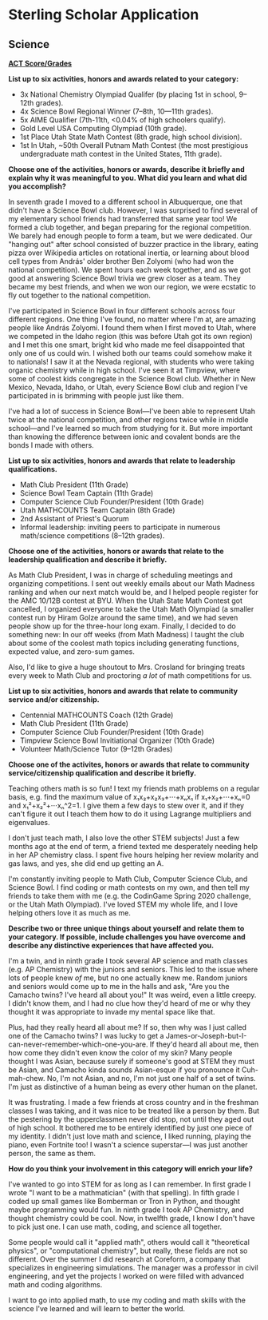 # Sterling Scholar Application
## Science

**[ACT Score/Grades](./Transcript.md)**


**List up to six activities, honors and awards related to your category:**
- 3x National Chemistry Olympiad Qualifer (by placing 1st in school, 9–12th grades).
- 4x Science Bowl Regional Winner (7–8th, 10—11th grades).
- 5x AIME Qualifier (7th-11th, <0.04% of high schoolers qualify).
- Gold Level USA Computing Olympiad (10th grade).
- 1st Place Utah State Math Contest (8th grade, high school division).
- 1st In Utah, ~50th Overall Putnam Math Contest (the most prestigious undergraduate math contest in the United States, 11th grade).

**Choose one of the activities, honors or awards, describe it briefly and explain why it was meaningful to you. What did you learn and what did you accomplish?**

In seventh grade I moved to a different school in Albuquerque, one that didn't have a Science Bowl club. However, I was surprised to find several of my elementary school friends had transferred that same year too! We formed a club together, and began preparing for the regional competition. We barely had enough people to form a team, but we were dedicated. Our "hanging out" after school consisted of buzzer practice in the library, eating pizza over Wikipedia articles on rotational inertia, or learning about blood cell types from András' older brother Ben Zolyomi (who had won the national competition). We spent hours each week together, and as we got good at answering Science Bowl trivia we grew closer as a team. They became my best friends, and when we won our region, we were ecstatic to fly out together to the national competition.

I've participated in Science Bowl in four different schools across four different regions. One thing I've found, no matter where I'm at, are amazing people like András Zolyomi. I found them when I first moved to Utah, where we competed in the Idaho region (this was before Utah got its own region) and I met this one smart, bright kid who made me feel disappointed that only one of us could win. I wished both our teams could somehow make it to nationals! I saw it at the Nevada regional, with students who were taking organic chemistry while in high school. I've seen it at Timpview, where some of coolest kids congregate in the Science Bowl club. Whether in New Mexico, Nevada, Idaho, or Utah, every Science Bowl club and region I've participated in is brimming with people just like them.

I've had a lot of success in Science Bowl—I've been able to represent Utah twice at the national competition, and other regions twice while in middle school—and I've learned so much from studying for it. But more important than knowing the difference between ionic and covalent bonds are the bonds I made with others.

**List up to six activities, honors and awards that relate to leadership qualifications.**
- Math Club President (11th Grade)
- Science Bowl Team Captain (11th Grade)
- Computer Science Club Founder/President (10th Grade)
- Utah MATHCOUNTS Team Captain (8th Grade)
- 2nd Assistant of Priest's Quorum
- Informal leadership: inviting peers to participate in numerous math/science competitions (8–12th grades).

**Choose one of the activities, honors or awards that relate to the leadership qualification and describe it briefly.**

As Math Club President, I was in charge of scheduling meetings and organizing competitions. I sent out weekly emails about our Math Madness ranking and when our next match would be, and I helped people register for the AMC 10/12B contest at BYU. When the Utah State Math Contest got cancelled, I organized everyone to take the Utah Math Olympiad (a smaller contest run by Hiram Golze around the same time), and we had seven people show up for the three-hour long exam. Finally, I decided to do something new: In our off weeks (from Math Madness) I taught the club about some of the coolest math topics including generating functions, expected value, and zero-sum games.

Also, I'd like to give a huge shoutout to Mrs. Crosland for bringing treats every week to Math Club and proctoring *a lot* of math competitions for us.

**List up to six activities, honors and awards that relate to community service and/or citizenship.**
- Centennial MATHCOUNTS Coach (12th Grade)
- Math Club President (11th Grade)
- Computer Science Club Founder/President (10th Grade)
- Timpview Science Bowl Invitiational Organizer (10th Grade)
- Volunteer Math/Science Tutor (9–12th Grades)

**Choose one of the activites, honors or awards that relate to community service/citizenship qualification and describe it briefly.**

Teaching others math is so fun! I text my friends math problems on a regular basis, e.g. find the maximum value of x₁x₂+x₂x₃+⋅⋅⋅+xₙx₁ if x₁+x₂+⋅⋅⋅+xₙ=0 and x₁²+x₂²+⋅⋅⋅xₙ^2=1. I give them a few days to stew over it, and if they can't figure it out I teach them how to do it using Lagrange multipliers and eigenvalues.

I don't just teach math, I also love the other STEM subjects! Just a few months ago at the end of term, a friend texted me desperately needing help in her AP chemistry class. I spent five hours helping her review molarity and gas laws, and yes, she did end up getting an A.

I'm constantly inviting people to Math Club, Computer Science Club, and Science Bowl. I find coding or math contests on my own, and then tell my friends to take them with me (e.g. the CodinGame Spring 2020 challenge, or the Utah Math Olympiad). I've loved STEM my whole life, and I love helping others love it as much as me.

**Describe two or three unique things about yourself and relate them to your category. If possible, include challenges you have overcome and describe any distinctive experiences that have affected you.**

I'm a twin, and in ninth grade I took several AP science and math classes (e.g. AP Chemistry) with the juniors and seniors. This led to the issue where lots of people knew *of* me, but no one actually knew me. Random juniors and seniors would come up to me in the halls and ask, "Are you the Camacho twins? I've heard all about you!" It was weird, even a little creepy. I didn't know them, and I had no clue how they'd heard of me or why they thought it was appropriate to invade my mental space like that.

Plus, had they really heard all about me? If so, then why was I just called one of the Camacho twins? I was lucky to get a James-or-Joseph-but-I-can-never-remember-which-one-you-are. If they'd heard all about me, then how come they didn't even know the color of my skin? Many people thought I was Asian, because surely if someone's good at STEM they must be Asian, and Camacho kinda sounds Asian-esque if you pronounce it Cuh-mah-chew. No, I'm not Asian, and no, I'm not just one half of a set of twins. I'm just as distinctive of a human being as every other human on the planet.

It was frustrating. I made a few friends at cross country and in the freshman classes I was taking, and it was nice to be treated like a person by them. But the pestering by the upperclassmen never did stop, not until they aged out of high school. It bothered me to be entirely identified by just one piece of my identity. I didn't just love math and science, I liked running, playing the piano, even Fortnite too! I wasn't a science superstar—I was just another person, the same as them.

**How do you think your involvement in this category will enrich your life?**

I've wanted to go into STEM for as long as I can remember. In first grade I wrote "I want to be a mathmatician" (with that spelling). In fifth grade I coded up small games like Bomberman or Tron in Python, and thought maybe programming would fun. In ninth grade I took AP Chemistry, and thought chemistry could be cool. Now, in twelfth grade, I know I don't have to pick just one. I can use math, coding, and science all together.

Some people would call it "applied math", others would call it "theoretical physics", or "computational chemistry", but really, these fields are not so different. Over the summer I did research at Coreform, a company that specializes in engineering simulations. The manager was a professor in civil engineering, and yet the projects I worked on were filled with advanced math and coding algorithms.

I want to go into applied math, to use my coding and math skills with the science I've learned and will learn to better the world.
